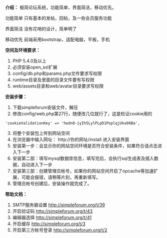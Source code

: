 **介绍：**
极简论坛系统，功能简单，界面简洁，移动优先。

功能简单
只有基本的发帖，回帖，及一些会员服务功能

界面简洁
没有花哨的设计，简单明了

移动优先
前端采用bootstrap，适配电脑，平板，手机

**空间及环境要求：**
1. PHP 5.4.0及以上
2. 必须安装open_ssl扩展
3. config/db.php和params.php文件要求写权限
4. runtime目录及里面的目录文件要有写权限
5. web/assets目录和web/avatar目录要求写权限

**安装步骤：**
1. 下载simpleforum安装文件，解压
2. 修改config/web.php第27行，随便改几位就行了，这是检证cookie用的
 ```
'cookieValidationKey' => 'hwdn8-iyIh5LylPLpD1PoplqjUka98Ba',
```
3. 将整个安装包上传到网站空间
4. 在浏览器中输入网址： http://你的网址/install  进入安装界面
5. 安装第一步：会显示你的网站空间环境是否符合安装条件，如果符合请点击进入下一步
6. 安装第二部：填写mysql数据库信息，填写完后，会执行sql生成表及插入数据，自动进入下一步
7. 安装第三部：创建管理员帐号，如果你的网站空间开启了opcache等加速扩展，可能会报错，请稍等片刻，再重新填写。
8. 管理员帐号创建后，安装操作就完成了。

**帮助文档：**
1. SMTP服务器设置 http://simpleforum.org/t/39
2. 开启验证码 http://simpleforum.org/t/43
3. 编辑器选择 http://simpleforum.org/t/41
4. 开启缓存 http://simpleforum.org/t/3
5. 开启第三方帐号登录 http://simpleforum.org/t/2
